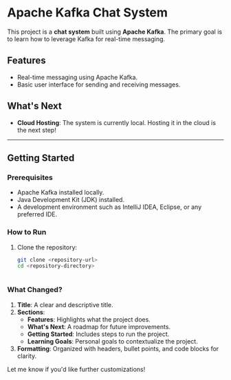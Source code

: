 # Apache Kafka Chat System

This project is a **chat system** built using **Apache Kafka**. The primary goal is to learn how to leverage Kafka for real-time messaging.

## Features
- Real-time messaging using Apache Kafka.
- Basic user interface for sending and receiving messages.

## What's Next
- **Cloud Hosting**: The system is currently local. Hosting it in the cloud is the next step!

---

## Getting Started
### Prerequisites
- Apache Kafka installed locally.
- Java Development Kit (JDK) installed.
- A development environment such as IntelliJ IDEA, Eclipse, or any preferred IDE.

### How to Run
1. Clone the repository:
   ```bash
   git clone <repository-url>
   cd <repository-directory>



### **What Changed?**
1. **Title**: A clear and descriptive title.
2. **Sections**:
   - **Features**: Highlights what the project does.
   - **What's Next**: A roadmap for future improvements.
   - **Getting Started**: Includes steps to run the project.
   - **Learning Goals**: Personal goals to contextualize the project.
3. **Formatting**: Organized with headers, bullet points, and code blocks for clarity.

Let me know if you'd like further customizations!

